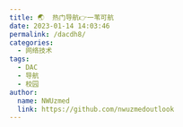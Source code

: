 ```yaml
---
title: 🌏  热门导航👉一苇可航
date: 2023-01-14 14:03:46
permalink: /dacdh8/
categories: 
  - 网络技术
tags: 
  - DAC
  - 导航
  - 校园
author: 
  name: NWUzmed
  link: https://github.com/nwuzmedoutlook
---
```


<ClientOnly>
  <Card :cardData="cardData0" :cardListSize=4 carTitlColor="#000" carHoverColor="#000" />
</ClientOnly>

<script>
export default {
  data() {
    return {
      cardData0: [
{id: "0", cardSrc: "http://www.0430.com/", cardImgSrc: "https://api.xinac.net/icon/?url=http://www.0430.com/", cardName: "0430网站库", cardContent: "二十四小时在线的免费顶级国内国外网站目录",},
{cardSrc: "http://www.ziyuangou.com/", cardImgSrc: "https://api.xinac.net/icon/?url=http://www.ziyuangou.com/", cardName: "资源狗", cardContent: "资源网站大全_资源网址导航",},
{cardSrc: "https://www.daohangtx.com/", cardImgSrc: "https://api.xinac.net/icon/?url=https://www.daohangtx.com/", cardName: "技术导航", cardContent: "学习技术 从这里开始",},
{cardSrc: "https://nav.guidebook.top/", cardImgSrc: "https://api.xinac.net/icon/?url=https://nav.guidebook.top/", cardName: "Guidebook", cardContent: "让工作学习生活更高效！",},
{cardSrc: "https://www.ligongku.com/", cardImgSrc: "https://api.xinac.net/icon/?url=https://www.ligongku.com/", cardName: "理工酷", cardContent: "工程师的新技术社区",},
{cardSrc: "http://www.meddir.cn/", cardImgSrc: "https://api.xinac.net/icon/?url=http://www.meddir.cn/", cardName: "医学导航", cardContent: "最全最专业的医学网址导航网站",},
{cardSrc: "https://www.woniuqb.com/", cardImgSrc: "https://api.xinac.net/icon/?url=https://www.woniuqb.com/", cardName: "蜗牛导航", cardContent: "科研-生活导航网站",},
{cardSrc: "https://stuch.cn/inav", cardImgSrc: "https://api.xinac.net/icon/?url=https://stuch.cn/inav", cardName: "学研谷", cardContent: "自定义科研学术工具、网址导航",},
{cardSrc: "https://ujuji.com/", cardImgSrc: "https://api.xinac.net/icon/?url=https://ujuji.com/", cardName: "优聚集", cardContent: "既行好事，也问前程",},
{cardSrc: "https://www.8kmm.com/", cardImgSrc: "https://api.xinac.net/icon/?url=https://www.8kmm.com/", cardName: "八千导航", cardContent: "技术导航、专业导航！",},
{cardSrc: "https://xydh.fun/", cardImgSrc: "https://api.xinac.net/icon/?url=https://xydh.fun/", cardName: "炫猿", cardContent: "精美的导航网站",},
{cardSrc: "https://kim.plopco.com/", cardImgSrc: "https://api.xinac.net/icon/?url=https://kim.plopco.com/", cardName: "KIM主页", cardContent: "主页从未如此惊艳",},
{cardSrc: "https://www.91sotu.com/", cardImgSrc: "https://api.xinac.net/icon/?url=https://www.91sotu.com/", cardName: "搜图导航", cardContent: "一款强大且智能的设计师导航",},
{cardSrc: "https://dh.woshipm.com/", cardImgSrc: "https://api.xinac.net/icon/?url=https://dh.woshipm.com/", cardName: "阿猫阿狗导航", cardContent: "产品经理导航|运营导航|设计师导航",},
{cardSrc: "https://lss.vip/", cardImgSrc: "https://api.xinac.net/icon/?url=https://lss.vip/", cardName: "懒松鼠", cardContent: "办公资源导航",},
{cardSrc: "https://qinggongju.com/", cardImgSrc: "https://api.xinac.net/icon/?url=https://qinggongju.com/", cardName: "轻工具", cardContent: "一个专注收集分享优质免费资源的导航",},
{cardSrc: "https://887d.com/", cardImgSrc: "https://api.xinac.net/icon/?url=https://887d.com/", cardName: "887D全球网址导航", cardContent: "致力于挖掘用户需要的网站。",},
{cardSrc: "https://ahanliterature.ml/", cardImgSrc: "https://api.xinac.net/icon/?url=https://ahanliterature.ml/", cardName: "阿翰导航", cardContent: "Ahan Resource Navigation | resourceguide",},
{cardSrc: "https://bkzld.com/", cardImgSrc: "https://api.xinac.net/icon/?url=https://bkzld.com/", cardName: "博客自留地", cardContent: "任性的博客导航自留地",},
{cardSrc: "https://www.giffox.com/", cardImgSrc: "https://api.xinac.net/icon/?url=https://www.giffox.com/", cardName: "老司机导航", cardContent: "来不及了！",},
{cardSrc: "https://hao.uisdc.com/", cardImgSrc: "https://api.xinac.net/icon/?url=https://hao.uisdc.com/", cardName: "优设导航", cardContent: "学设计从这里开始！",},
{cardSrc: "http://www.deskos.cn/", cardImgSrc: "https://api.xinac.net/icon/?url=http://www.deskos.cn/", cardName: "威客导航", cardContent: "威客大全-网赚兼职任务接单网站大全",},
{cardSrc: "https://adzhp.cn/", cardImgSrc: "https://api.xinac.net/icon/?url=https://adzhp.cn/", cardName: "爱达杂货铺", cardContent: "收集那些有用的东西|爱达导航",},
{cardSrc: "http://www.hepou.com/", cardImgSrc: "https://api.xinac.net/icon/?url=http://www.hepou.com/", cardName: "禾坡网", cardContent: "精选运营工具网址导航大全，做运营从这里开始！",},
{cardSrc: "https://rework.tools/", cardImgSrc: "https://api.xinac.net/icon/?url=https://rework.tools/", cardName: "REWORK导航", cardContent: "效率工具导航",},
{cardSrc: "http://123.meibp.com/", cardImgSrc: "https://api.xinac.net/icon/?url=http://123.meibp.com/", cardName: "媒帮派", cardContent: "优秀新媒体导航",},
{cardSrc: "https://www.ideacool.cn/", cardImgSrc: "https://api.xinac.net/icon/?url=https://www.ideacool.cn/", cardName: "创意酷", cardContent: "设计师网址导航",},
{cardSrc: "http://www.xiaodi8.com/hack/", cardImgSrc: "https://api.xinac.net/icon/?url=http://www.xiaodi8.com/hack/", cardName: "Xss AV网址导航", cardContent: "Hacked AV网址导航",},
{cardSrc: "http://n.lackk.com/", cardImgSrc: "https://api.xinac.net/icon/?url=http://n.lackk.com/", cardName: "兰客书签", cardContent: "收藏管理你喜爱的网站",},
{cardSrc: "http://ilxdh.com/", cardImgSrc: "https://api.xinac.net/icon/?url=http://ilxdh.com/", cardName: "龙轩导航", cardContent: "做个有用的导航",},
{cardSrc: "https://www.fcdh.net/", cardImgSrc: "https://api.xinac.net/icon/?url=https://www.fcdh.net/", cardName: "非常导航", cardContent: "非常绿色安全的上网导航",},
{cardSrc: "http://www.webra.top/", cardImgSrc: "https://api.xinac.net/icon/?url=http://www.webra.top/", cardName: "迷路导航", cardContent: "WebRA - MILU",},
{cardSrc: "https://ailongmiao.com/", cardImgSrc: "https://api.xinac.net/icon/?url=https://ailongmiao.com/", cardName: "龙喵网", cardContent: "有态度的网址导航",},
{cardSrc: "http://lackar.com/aa/", cardImgSrc: "https://api.xinac.net/icon/?url=http://lackar.com/aa/", cardName: "AA导航", cardContent: "AnywhereAnything",},
{cardSrc: "http://www.xiaolvji.com/", cardImgSrc: "https://api.xinac.net/icon/?url=http://www.xiaolvji.com/", cardName: "效率集", cardContent: "自定义网址导航,多重搜索",},
{cardSrc: "http://www.pickfree.cn/", cardImgSrc: "https://api.xinac.net/icon/?url=http://www.pickfree.cn/", cardName: "PICKFREE", cardContent: "免费资源导航|免版权图片|免费商用字体|免费音频、视频等设计素材下载",},
{cardSrc: "https://nav.ujuji.com/", cardImgSrc: "https://api.xinac.net/icon/?url=https://nav.ujuji.com/", cardName: "优聚集公开导航", cardContent: "无道个人的网络书签备份",},
{cardSrc: "https://www.ihutui.com/", cardImgSrc: "https://api.xinac.net/icon/?url=https://www.ihutui.com/", cardName: "好资源导航", cardContent: "最好的资源导航网",},
{cardSrc: "https://nav.sbkko.com/", cardImgSrc: "https://api.xinac.net/icon/?url=https://nav.sbkko.com/", cardName: "SBKKO导航", cardContent: "轻松浏览，便捷上网，效率生活从这里开始！",},
{cardSrc: "https://nav.hzwdd.cn/", cardImgSrc: "https://api.xinac.net/icon/?url=https://nav.hzwdd.cn/", cardName: "西瓜导航", cardContent: "收藏你喜欢的网站！",},
{cardSrc: "https://hao.xueui.cn/", cardImgSrc: "https://api.xinac.net/icon/?url=https://hao.xueui.cn/", cardName: "学UI网", cardContent: "UI设计师导航网，最专业的UI设计网站",},
{cardSrc: "http://www.289w.com/", cardImgSrc: "https://api.xinac.net/icon/?url=http://www.289w.com/", cardName: "289W导航", cardContent: "设计师网址导航",},
{cardSrc: "https://www.smoxo.cn/", cardImgSrc: "https://api.xinac.net/icon/?url=https://www.smoxo.cn/", cardName: "神马导航网", cardContent: "网址导航,QQ技术导航,中文上网导航",},
{cardSrc: "https://www.xiacoo.com/", cardImgSrc: "https://api.xinac.net/icon/?url=https://www.xiacoo.com/", cardName: "虾库网", cardContent: "有资源的网址导航",},
{cardSrc: "https://ppask.cn/", cardImgSrc: "https://api.xinac.net/icon/?url=https://ppask.cn/", cardName: "PP网址导航", cardContent: "设计师网址导航",},
{cardSrc: "http://www.xinshe666.com/", cardImgSrc: "https://api.xinac.net/icon/?url=http://www.xinshe666.com/", cardName: "新设主页", cardContent: "做个有用的设计主页！",},
{cardSrc: "https://hao.5iux.cn/", cardImgSrc: "https://api.xinac.net/icon/?url=https://hao.5iux.cn/", cardName: "5IUX设计师导航", cardContent: "设计综合导航",},
{cardSrc: "http://wz.cndesign.com/", cardImgSrc: "https://api.xinac.net/icon/?url=http://wz.cndesign.com/", cardName: "CND设计网址导航", cardContent: "优秀设计网站排名大全",},
{cardSrc: "https://bannerdesign.cn/?page_id=18", cardImgSrc: "https://api.xinac.net/icon/?url=https://bannerdesign.cn/?page_id=18", cardName: "Banner设计欣赏网站", cardContent: "设计师网址导航",},
{cardSrc: "https://www.niudana.com/", cardImgSrc: "https://api.xinac.net/icon/?url=https://www.niudana.com/", cardName: "牛大拿设计师导航", cardContent: "检索国内外与设计相关的网站、软件、工具以及最新设计趋势等内容",},
{cardSrc: "http://www.yunyingxuetang.com/daohang.html", cardImgSrc: "https://api.xinac.net/icon/?url=http://www.yunyingxuetang.com/daohang.html", cardName: "新媒体运营网址导航", cardContent: "互联网运营人员都在用的工具网址导航！",},
{cardSrc: "https://hao.xueui.cn/", cardImgSrc: "https://api.xinac.net/icon/?url=https://hao.xueui.cn/", cardName: "UI设计导航", cardContent: "最专业的UI设计网站",},
{cardSrc: "http://moe321.com/", cardImgSrc: "https://api.xinac.net/icon/?url=http://moe321.com/", cardName: "萌站·次元导航", cardContent: "ACG第一站，二次元导航之门，收藏我的二次元(づ￣ 3￣)づ",},
{cardSrc: "https://www.moe123.net/", cardImgSrc: "https://api.xinac.net/icon/?url=https://www.moe123.net/", cardName: "萌导航", cardContent: "你的二次元导航姬！",},
{cardSrc: "http://www.silisili.cc/", cardImgSrc: "https://api.xinac.net/icon/?url=http://www.silisili.cc/", cardName: "嘶哩嘶哩-萌导航", cardContent: "您的私人二次元导航姬",},
{cardSrc: "http://guozhivip.com/", cardImgSrc: "https://api.xinac.net/icon/?url=http://guozhivip.com/", cardName: "果汁导航", cardContent: "上网从这里开始！",},
{cardSrc: "http://www.dxs001.com/", cardImgSrc: "https://api.xinac.net/icon/?url=http://www.dxs001.com/", cardName: "大学生第一导航", cardContent: "打造大学生最喜爱的网址导航",},
{cardSrc: "https://vip.jokerps.com/sites", cardImgSrc: "https://api.xinac.net/icon/?url=https://vip.jokerps.com/sites", cardName: "鹏少资源网", cardContent: "以最快的速度获取想要的资源",},
{cardSrc: "https://www.v2fy.com/", cardImgSrc: "https://api.xinac.net/icon/?url=https://www.v2fy.com/", cardName: "猫爪导航🐱", cardContent: "发掘稀缺资源",},
{cardSrc: "https://qssily.com/", cardImgSrc: "https://api.xinac.net/icon/?url=https://qssily.com/", cardName: "趣导航", cardContent: "有深度的网址导航",},
{cardSrc: "http://code.giffox.com/", cardImgSrc: "https://api.xinac.net/icon/?url=http://code.giffox.com/", cardName: "程序员导航", cardContent: "代码如诗！",},
{cardSrc: "https://www.jikedaohang.com/", cardImgSrc: "https://api.xinac.net/icon/?url=https://www.jikedaohang.com/", cardName: "极客导航", cardContent: "简洁的导航网站",},
{cardSrc: "https://sonic.volf.club/", cardImgSrc: "https://api.xinac.net/icon/?url=https://sonic.volf.club/", cardName: "音速装机", cardContent: "群狼动力",},
{cardSrc: "http://www.ziyuandi.cn/", cardImgSrc: "https://api.xinac.net/icon/?url=http://www.ziyuandi.cn/", cardName: "资源帝", cardContent: "书籍 购物 排行 音乐 导航 壁纸 搜索 电影",},
{cardSrc: "https://www.bidianer.com/", cardImgSrc: "https://api.xinac.net/icon/?url=https://www.bidianer.com/", cardName: "笔点", cardContent: "用心做最简洁的网址导航",},
{cardSrc: "https://www.kaolamedia.com/", cardImgSrc: "https://api.xinac.net/icon/?url=https://www.kaolamedia.com/", cardName: "考拉新媒体导航", cardContent: "新媒体人的专属门户网站",},
{cardSrc: "https://geekdocs.cn/", cardImgSrc: "https://api.xinac.net/icon/?url=https://geekdocs.cn/", cardName: "极客导航", cardContent: "国内最专业的开发者网址导航",},
{cardSrc: "https://wht.im/", cardImgSrc: "https://api.xinac.net/icon/?url=https://wht.im/", cardName: "万花筒", cardContent: "一万个人眼里有一万个世界",},
{cardSrc: "https://www.webjike.com/", cardImgSrc: "https://api.xinac.net/icon/?url=https://www.webjike.com/", cardName: "小呆导航", cardContent: "可自定义的简洁网址导航",},
{cardSrc: "https://www.ziyuanm.com/", cardImgSrc: "https://api.xinac.net/icon/?url=https://www.ziyuanm.com/", cardName: "资源猫", cardContent: "一个优秀的网址导航！",},
{cardSrc: "https://www.hackjie.com/", cardImgSrc: "https://api.xinac.net/icon/?url=https://www.hackjie.com/", cardName: "Hack街-黑客街", cardContent: "黑客技术入门-黑客零基础入门导航-网络安全爱好者的安全导航 | 黑客",},
{cardSrc: "http://www.1p3.cc/", cardImgSrc: "https://api.xinac.net/icon/?url=http://www.1p3.cc/", cardName: "1p3专业的网址仓库", cardContent: "集合全部免费的电影、美剧、泰剧韩剧、直播各类网址。",},
{cardSrc: "https://www.12k.net/", cardImgSrc: "https://api.xinac.net/icon/?url=https://www.12k.net/", cardName: "12K导航网", cardContent: "致力于成为最有价值的导航网站！",},
{cardSrc: "https://www.fulis.net/", cardImgSrc: "https://api.xinac.net/icon/?url=https://www.fulis.net/", cardName: "福利社", cardContent: "有福利资源的网址导航",},
{cardSrc: "https://www.pi001.com/", cardImgSrc: "https://api.xinac.net/icon/?url=https://www.pi001.com/", cardName: "派导航", cardContent: "PI001纯文字动漫网址发布页专用导航",},
{cardSrc: "https://www.24kdh.com/", cardImgSrc: "https://api.xinac.net/icon/?url=https://www.24kdh.com/", cardName: "24k导航", cardContent: "专注全网优质网址、优质资源分享。",},
{cardSrc: "https://www.hifast.cn/", cardImgSrc: "https://api.xinac.net/icon/?url=https://www.hifast.cn/", cardName: "快导航网", cardContent: "站在前方,为你导航",},
{cardSrc: "http://so.byr.wiki/", cardImgSrc: "https://api.xinac.net/icon/?url=http://so.byr.wiki/", cardName: "Byr.wiki·北邮人导航", cardContent: "一个框 全能搜",},
{cardSrc: "https://www.xiacoo.com/", cardImgSrc: "https://api.xinac.net/icon/?url=https://www.xiacoo.com/", cardName: "虾库网", cardContent: "有资源的网址导航",},
{cardSrc: "https://www.wzdq.com/", cardImgSrc: "https://api.xinac.net/icon/?url=https://www.wzdq.com/", cardName: "网址大全", cardContent: "分类目录免费网站收录,微信公众号小程序大全",},
{cardSrc: "https://www.bookmarkearth.com/", cardImgSrc: "https://api.xinac.net/icon/?url=https://www.bookmarkearth.com/", cardName: "书签地球", cardContent: "中国首家浏览器书签共享平台",},
{cardSrc: "https://www.sq1k.cc/", cardImgSrc: "https://api.xinac.net/icon/?url=https://www.sq1k.cc/", cardName: "搜奇1库(sq1k)", cardContent: "专业的网址仓库，集合全部免费的电影、美剧、泰剧韩剧、小说、漫画、直播、新闻、社区各类网址。",},
{cardSrc: "https://www.smallbear.me/", cardImgSrc: "https://api.xinac.net/icon/?url=https://www.smallbear.me/", cardName: "小熊时光机", cardContent: "你的网站奇趣之旅",},
{cardSrc: "https://www.magicplayer.net.cn/", cardImgSrc: "https://api.xinac.net/icon/?url=https://www.magicplayer.net.cn/", cardName: "老司机导航", cardContent: "懂你的年轻人导航",},
{cardSrc: "http://www.xsldh6.com/", cardImgSrc: "https://api.xinac.net/icon/?url=http://www.xsldh6.com/", cardName: "小森林导航", cardContent: "柳暗花明又一村",},
{cardSrc: "http://hao.199it.com/", cardImgSrc: "https://api.xinac.net/icon/?url=http://hao.199it.com/", cardName: "大数据导航", cardContent: "199IT大数据工具导航",},
{cardSrc: "https://www.bookstack.cn/", cardImgSrc: "https://api.xinac.net/icon/?url=https://www.bookstack.cn/", cardName: "书栈网", cardContent: "程序员IT互联网开源编程书籍免费阅读与下载，取之于猿用之于猿！",},
{cardSrc: "http://www.alloyteam.com/nav/", cardImgSrc: "https://api.xinac.net/icon/?url=http://www.alloyteam.com/nav/", cardName: "Web前端导航", cardContent: "成为地球卓越的Web团队",},
{cardSrc: "http://nav.templatesy.com/", cardImgSrc: "https://api.xinac.net/icon/?url=http://nav.templatesy.com/", cardName: "WEB前端 · 网址导航", cardContent: "Resources summary, web site navigation.",},
{cardSrc: "http://hao.iamue.com/", cardImgSrc: "https://api.xinac.net/icon/?url=http://hao.iamue.com/", cardName: "UED网站导航", cardContent: "交互学堂 专注分享专业知识",},
{cardSrc: "http://googlevip8.com/webstack/", cardImgSrc: "https://api.xinac.net/icon/?url=http://googlevip8.com/webstack/", cardName: "阿里渣渣网址导航", cardContent: "阿里渣渣java网址导航",},
{cardSrc: "https://www.block123.com/zh-hans/", cardImgSrc: "https://api.xinac.net/icon/?url=https://www.block123.com/zh-hans/", cardName: "区块链导航 Block123", cardContent: "区块链项目、区块链公司大全",},
{cardSrc: "http://www.gitnavi.com/", cardImgSrc: "https://api.xinac.net/icon/?url=http://www.gitnavi.com/", cardName: "GitNavi", cardContent: "你的专属生活网址导航 - Sharing All The World",},
{cardSrc: "http://www.36start.com/", cardImgSrc: "https://api.xinac.net/icon/?url=http://www.36start.com/", cardName: "36Start", cardContent: "世界上最纯粹的导航网",},
{cardSrc: "http://www.yinlula.com/wangzhan/info", cardImgSrc: "https://api.xinac.net/icon/?url=http://www.yinlula.com/wangzhan/info", cardName: "引路啦", cardContent: "网站分类导航",},
{cardSrc: "http://wfagly.ys168.com/", cardImgSrc: "https://api.xinac.net/icon/?url=http://wfagly.ys168.com/", cardName: "科技贼船的杂货铺", cardContent: "你优质上网的指导书~",},
{cardSrc: "https://www.anyknew.com/#/", cardImgSrc: "https://api.xinac.net/icon/?url=https://www.anyknew.com/#/", cardName: "AnyKnew", cardContent: "效率资讯 - 高效读新闻, 5分钟遍历全网热点",},
{cardSrc: "https://shouku123.com/", cardImgSrc: "https://api.xinac.net/icon/?url=https://shouku123.com/", cardName: "收库123", cardContent: "个性化可定制网址导航",},
{cardSrc: "http://www.dajiadaohang.com/", cardImgSrc: "https://api.xinac.net/icon/?url=http://www.dajiadaohang.com/", cardName: "打假导航", cardContent: "为打假而生",},
{cardSrc: "http://www.world68.com/", cardImgSrc: "https://api.xinac.net/icon/?url=http://www.world68.com/", cardName: "国外网站大全", cardContent: "世界各国网址大全,世界的,你我的!",},
{cardSrc: "https://daohangwan.com/", cardImgSrc: "https://api.xinac.net/icon/?url=https://daohangwan.com/", cardName: "达牛科技", cardContent: "导航湾-创造和分享导航",},
{cardSrc: "http://gmengshuai.ys168.com/", cardImgSrc: "https://api.xinac.net/icon/?url=http://gmengshuai.ys168.com/", cardName: "小帅同学的储物间", cardContent: "帮助别人，成就自己。",},
{cardSrc: "http://huxiaogou.ys168.com/", cardImgSrc: "https://api.xinac.net/icon/?url=http://huxiaogou.ys168.com/", cardName: "狐小狗资源库", cardContent: "狐小狗资源库",},
{cardSrc: "https://fuliba123.net/", cardImgSrc: "https://api.xinac.net/icon/?url=https://fuliba123.net/", cardName: "福利吧导航", cardContent: "福利世界一触即达",},
{cardSrc: "https://iwoci.com/", cardImgSrc: "https://api.xinac.net/icon/?url=https://iwoci.com/", cardName: "沃茨导航网", cardContent: "找资源必备导航",},
{cardSrc: "https://www.ridp.cn/", cardImgSrc: "https://api.xinac.net/icon/?url=https://www.ridp.cn/", cardName: "染逸技术导航", cardContent: "自动秒收录",},
{cardSrc: "https://cyhe.org/plugin.php?id=gstudio_sitenav_bak:index", cardImgSrc: "https://api.xinac.net/icon/?url=https://cyhe.org/plugin.php?id=gstudio_sitenav_bak:index", cardName: "兔月导航", cardContent: "Rabbit month",},
{cardSrc: "https://shimo.im/sheets/VkPDrx6qhCwxDWDh/Lh2nj", cardImgSrc: "https://api.xinac.net/icon/?url=https://shimo.im/sheets/VkPDrx6qhCwxDWDh/Lh2nj", cardName: "网站合集", cardContent: "不知道谁收集的",},
{cardSrc: "https://www.zhansousou.com/", cardImgSrc: "https://api.xinac.net/icon/?url=https://www.zhansousou.com/", cardName: "站搜搜导航", cardContent: "寻找,收藏,分享网站",},
{cardSrc: "https://d.xlznz.com/", cardImgSrc: "https://api.xinac.net/icon/?url=https://d.xlznz.com/", cardName: "效率指南针", cardContent: "为提高效率而诞生的工具！",},
{cardSrc: "https://www.souqidaohang.com/", cardImgSrc: "https://api.xinac.net/icon/?url=https://www.souqidaohang.com/", cardName: "搜奇导航", cardContent: "一个有内容的导航网站",},
{cardSrc: "http://www.9eip.com/", cardImgSrc: "https://api.xinac.net/icon/?url=http://www.9eip.com/", cardName: "第九平台", cardContent: "网址导航_资源大全",},
{cardSrc: "https://aur.one/", cardImgSrc: "https://api.xinac.net/icon/?url=https://aur.one/", cardName: "一个开始", cardContent: "有个性的导航网站",},
{cardSrc: "https://www.addog.vip/", cardImgSrc: "https://api.xinac.net/icon/?url=https://www.addog.vip/", cardName: "addog", cardContent: "广告人的网址导航 | 品牌/策划/营销/创意/文案",},
{cardSrc: "http://chuangzaoshi.com/index", cardImgSrc: "https://api.xinac.net/icon/?url=http://chuangzaoshi.com/index", cardName: "创造狮", cardContent: "创意工作者导航",},
{cardSrc: "https://www.seeseed.com/", cardImgSrc: "https://api.xinac.net/icon/?url=https://www.seeseed.com/", cardName: "Seeseed", cardContent: "无穷尽设计可能",},
{cardSrc: "https://imszz.com/navi/", cardImgSrc: "https://api.xinac.net/icon/?url=https://imszz.com/navi/", cardName: "工具盒", cardContent: "hermoso的导航",},
{cardSrc: "https://www.ovdh.cn/", cardImgSrc: "https://api.xinac.net/icon/?url=https://www.ovdh.cn/", cardName: "欧维导航网", cardContent: "实用简洁的站点导航网",},
{cardSrc: "http://gesdh.cn/", cardImgSrc: "https://api.xinac.net/icon/?url=http://gesdh.cn/", cardName: "格姗导航", cardContent: "简洁又好用的导航网站",},
{cardSrc: "https://www.moulem.com/", cardImgSrc: "https://api.xinac.net/icon/?url=https://www.moulem.com/", cardName: "某柠檬", cardContent: "柠檬味的导航",},
{cardSrc: "http://moyu.xxmd.com/", cardImgSrc: "https://api.xinac.net/icon/?url=http://moyu.xxmd.com/", cardName: "沉迷摸鱼", cardContent: "摸鱼一时爽，一直摸鱼一直爽。沉迷摸鱼无法自拔。",},
{cardSrc: "https://www.dujin.org/navs", cardImgSrc: "https://api.xinac.net/icon/?url=https://www.dujin.org/navs", cardName: "缙哥哥导航", cardContent: "缙哥哥常用网站，给你推荐我最喜欢的，用不用由你！",},
{cardSrc: "https://nav.lixinbk.cn/", cardImgSrc: "https://api.xinac.net/icon/?url=https://nav.lixinbk.cn/", cardName: "i导航", cardContent: "干净清爽的上网主页",},
{cardSrc: "http://www.nvhacker.com/", cardImgSrc: "https://api.xinac.net/icon/?url=http://www.nvhacker.com/", cardName: "女黑客导航", cardContent: "提供黑客入门的安全站点收集共享平台！",},
{cardSrc: "https://tophub.today/", cardImgSrc: "https://api.xinac.net/icon/?url=https://tophub.today/", cardName: "今日热榜", cardContent: "每日早晚报 ‧ 订阅动态聚合 ‧ 榜中榜 ‧ 话题聚合 ‧ 热点日历 ‧ 刷屏热词 ‧ 追踪器 ‧ 同步收藏夹 ‧ 更多榜单",},
{cardSrc: "https://www.wc235.com/", cardImgSrc: "https://api.xinac.net/icon/?url=https://www.wc235.com/", cardName: "王朝235网址导航", cardContent: "免费收录各类优秀中外网站，提供网站目录检索，关键字搜索，网址搜索一站式网站目录上网导航，免费提交网站即可快速提升网站流量。",},
{cardSrc: "https://www.bgrdh.com/", cardImgSrc: "https://api.xinac.net/icon/?url=https://www.bgrdh.com/", cardName: "办公人导航", cardContent: "实用的办公软件及网址导航网站！",},
{cardSrc: "http://www.948v.com/", cardImgSrc: "https://api.xinac.net/icon/?url=http://www.948v.com/", cardName: "国外网站大全", cardContent: "欧美网址 世界旅游景点排行",},
{cardSrc: "https://siguso.com/", cardImgSrc: "https://api.xinac.net/icon/?url=https://siguso.com/", cardName: "思谷搜", cardContent: "一站式聚合搜索神器，浏览器主页",},
{cardSrc: "https://www.9ghao.com/", cardImgSrc: "https://api.xinac.net/icon/?url=https://www.9ghao.com/", cardName: "9G导航", cardContent: "收集国内外最实用最全的网址导航",},
{cardSrc: "https://www.domilin.com/", cardImgSrc: "https://api.xinac.net/icon/?url=https://www.domilin.com/", cardName: "DOMILIN", cardContent: "哆咪书签",},
{cardSrc: "http://www.coderutil.com/", cardImgSrc: "https://api.xinac.net/icon/?url=http://www.coderutil.com/", cardName: "程序员工具导航", cardContent: "专注于程序员编程学习提效",},
{cardSrc: "https://www.125la.com/", cardImgSrc: "https://api.xinac.net/icon/?url=https://www.125la.com/", cardName: "125啦读书导航", cardContent: "阅读是一种生活方式",},
{cardSrc: "https://www.9eip.com/", cardImgSrc: "https://api.xinac.net/icon/?url=https://www.9eip.com/", cardName: "完美网址导航", cardContent: "好看实用的上网主页",},
{cardSrc: "https://www.acgbus.com/", cardImgSrc: "https://api.xinac.net/icon/?url=https://www.acgbus.com/", cardName: "ACG巴士", cardContent: "二次元导航|绅士导航|漫画导航|动漫导航 - 老司机快上车！",},
{cardSrc: "https://www.acgkingdom.com/", cardImgSrc: "https://api.xinac.net/icon/?url=https://www.acgkingdom.com/", cardName: "ACG王国导航站", cardContent: "里番导航|动漫导航|绅士导航",},
{cardSrc: "https://hou.qialu999.com/", cardImgSrc: "https://api.xinac.net/icon/?url=https://hou.qialu999.com/", cardName: "恰鹿后花园", cardContent: "恰鹿导航后花园分享一切",},
{cardSrc: "https://axutongxue.com/", cardImgSrc: "https://api.xinac.net/icon/?url=https://axutongxue.com/", cardName: "阿虚同学的储物间", cardContent: "阿虚同学的储物间",},
{cardSrc: "https://geek-assistant.com/#/login", cardImgSrc: "https://api.xinac.net/icon/?url=https://geek-assistant.com/#/login", cardName: "即刻", cardContent: "用于自建导航网址的小助手",},
{cardSrc: "https://www.daren818.com/", cardImgSrc: "https://api.xinac.net/icon/?url=https://www.daren818.com/", cardName: "达人导航", cardContent: "收录各类网络达人",},
{cardSrc: "https://3kla.cn/index.html", cardImgSrc: "https://api.xinac.net/icon/?url=https://3kla.cn/index.html", cardName: "3克拉的Anran", cardContent: "小白导航、极客导航",},
{cardSrc: "https://www.guojidao.cn/", cardImgSrc: "https://api.xinac.net/icon/?url=https://www.guojidao.cn/", cardName: "国际岛技术导航", cardContent: "精选全网最优质的网络技术平台",},
{cardSrc: "https://www.goto-mars.com/", cardImgSrc: "https://api.xinac.net/icon/?url=https://www.goto-mars.com/", cardName: "火星", cardContent: "银河系漫游指南",},
{cardSrc: "https://www.nofox.com/", cardImgSrc: "https://api.xinac.net/icon/?url=https://www.nofox.com/", cardName: "NoFox", cardContent: "网址收藏 网页收藏",},
{cardSrc: "http://91bh.cn/lxw/#", cardImgSrc: "https://api.xinac.net/icon/?url=http://91bh.cn/lxw/#", cardName: "蔷薇书签", cardContent: "Powered by 蔷薇简约导航",},
{cardSrc: "http://91bh.cn/lxw2kt/", cardImgSrc: "https://api.xinac.net/icon/?url=http://91bh.cn/lxw2kt/", cardName: "蔷薇小平台", cardContent: "蔷薇小平台*版权所有",},
{cardSrc: "https://xiadj.cf/", cardImgSrc: "https://api.xinac.net/icon/?url=https://xiadj.cf/", cardName: "夏dj导航", cardContent: "设计导航网_视传分类目录_收录精选的导航网站",},
{cardSrc: "https://www.sldh123.com/", cardImgSrc: "https://api.xinac.net/icon/?url=https://www.sldh123.com/", cardName: "搜罗导航", cardContent: "公众号搜罗软件，官方搜罗导航软件网站",},
{cardSrc: "http://www.xooov.com/", cardImgSrc: "https://api.xinac.net/icon/?url=http://www.xooov.com/", cardName: "三圈导航", cardContent: "最专业的导航",},
{cardSrc: "https://www.shishangjf.cn/", cardImgSrc: "https://api.xinac.net/icon/?url=https://www.shishangjf.cn/", cardName: "老李技术导航", cardContent: "学习技术 从这里开始",},
{cardSrc: "https://www.yyyydh.com/", cardImgSrc: "https://api.xinac.net/icon/?url=https://www.yyyydh.com/", cardName: "友友悠游", cardContent: "搜索-软件-博客-导航",},
{cardSrc: "https://91crms.com/", cardImgSrc: "https://api.xinac.net/icon/?url=https://91crms.com/", cardName: "李先生的宝藏世界", cardContent: "李先生的宝藏世界",},
{cardSrc: "https://lss.vip/", cardImgSrc: "https://api.xinac.net/icon/?url=https://lss.vip/", cardName: "李叔叔", cardContent: "办公网址资源导航",},
{cardSrc: "https://xueqiu.com/dh", cardImgSrc: "https://api.xinac.net/icon/?url=https://xueqiu.com/dh", cardName: "雪球", cardContent: "财经网址导航",},
{cardSrc: "https://www.code-nav.cn/", cardImgSrc: "https://api.xinac.net/icon/?url=https://www.code-nav.cn/", cardName: "编程导航", cardContent: "发现优质编程学习资源",},
{cardSrc: "https://www.jufadh.com/", cardImgSrc: "https://api.xinac.net/icon/?url=https://www.jufadh.com/", cardName: "聚法导航", cardContent: "专为法律人定制的工具箱",},
{cardSrc: "http://hao.gsdata.cn/", cardImgSrc: "https://api.xinac.net/icon/?url=http://hao.gsdata.cn/", cardName: "清博指数", cardContent: "舆情网址导航",},
{cardSrc: "http://jemaine.cn/", cardImgSrc: "https://api.xinac.net/icon/?url=http://jemaine.cn/", cardName: "Fin Audit常用网址导航", cardContent: "金融审计常用网址导航",},
{cardSrc: "http://www.nav.52geo.cn/", cardImgSrc: "https://api.xinac.net/icon/?url=http://www.nav.52geo.cn/", cardName: "地理导航", cardContent: "地理上网从这里开始",},
{cardSrc: "http://www.archi123.com/#/", cardImgSrc: "https://api.xinac.net/icon/?url=http://www.archi123.com/#/", cardName: "知筑导航", cardContent: "免费建筑设计资源导航网站",},
{cardSrc: "http://51otech.com/index", cardImgSrc: "https://api.xinac.net/icon/?url=http://51otech.com/index", cardName: "技术元", cardContent: "资源搜索好来源",},
{cardSrc: "https://nav.dmzon.com/", cardImgSrc: "https://api.xinac.net/icon/?url=https://nav.dmzon.com/", cardName: "搜索家", cardContent: "发现更多精彩",},
{cardSrc: "https://youkez.com/", cardImgSrc: "https://api.xinac.net/icon/?url=https://youkez.com/", cardName: "优客站", cardContent: "网站分类目录导航网",},
{cardSrc: "https://creativemass.cn/", cardImgSrc: "https://api.xinac.net/icon/?url=https://creativemass.cn/", cardName: "CreativeMass", cardContent: "创意导航",},
{cardSrc: "https://mzwzdh.com/", cardImgSrc: "https://api.xinac.net/icon/?url=https://mzwzdh.com/", cardName: "木子技术导航", cardContent: "学习网络技术,浏览木子网站导航足够了",},
{cardSrc: "https://nav.lifeve.cn/", cardImgSrc: "https://api.xinac.net/icon/?url=https://nav.lifeve.cn/", cardName: "网址大全", cardContent: "热门网站收录 - 网址分类目录",},
{cardSrc: "https://ydydh.cn/", cardImgSrc: "https://api.xinac.net/icon/?url=https://ydydh.cn/", cardName: "逸度云导航", cardContent: "搜罗优质网站分享高效神器",},
{cardSrc: "https://www.shui5.cn/", cardImgSrc: "https://api.xinac.net/icon/?url=https://www.shui5.cn/", cardName: "税屋", cardContent: "第一时间传递财税政策法规！",},
{cardSrc: "https://note.dingeral.com/#/", cardImgSrc: "https://api.xinac.net/icon/?url=https://note.dingeral.com/#/", cardName: "书签", cardContent: "就是书签",},
{cardSrc: "http://www.yd6.co/", cardImgSrc: "https://api.xinac.net/icon/?url=http://www.yd6.co/", cardName: "源仓库", cardContent: "网址导航",},
{cardSrc: "https://spcqwserdvymm.com.vika.cn/share/shryNwH3HRgvzMTaZVAGx/dsttCDySxp7SqbiSQh/viwptan7PxYzp", cardImgSrc: "https://api.xinac.net/icon/?url=https://spcqwserdvymm.com.vika.cn/share/shryNwH3HRgvzMTaZVAGx/dsttCDySxp7SqbiSQh/viwptan7PxYzp", cardName: "优质导航网站收录", cardContent: "Noise 知识就是力量",},
{cardSrc: "https://geb233.github.io/guide/", cardImgSrc: "https://api.xinac.net/icon/?url=https://geb233.github.io/guide/", cardName: "GEB收藏导航", cardContent: "GEB",},
{cardSrc: "https://gzbin.gitbook.io/map/", cardImgSrc: "https://api.xinac.net/icon/?url=https://gzbin.gitbook.io/map/", cardName: "算法地图", cardContent: "在自己的领域里持续探索，衣带渐宽终不悔，为伊消得人憔悴",},
{cardSrc: "https://www.nonace.com/", cardImgSrc: "https://api.xinac.net/icon/?url=https://www.nonace.com/", cardName: "NonAce", cardContent: "一般人不告诉他",},
{cardSrc: "http://js.mumudaohang.com/", cardImgSrc: "https://api.xinac.net/icon/?url=http://js.mumudaohang.com/", cardName: "新合度", cardContent: "最新资源集合技术导航网",},
{cardSrc: "https://xmaisui.com/", cardImgSrc: "https://api.xinac.net/icon/?url=https://xmaisui.com/", cardName: "小麦穗云书签", cardContent: "网络收藏夹工具个性化书签",},
{cardSrc: "http://tcsn.ysepan.com/", cardImgSrc: "https://api.xinac.net/icon/?url=http://tcsn.ysepan.com/", cardName: "SG拾尚研究室👻", cardContent: "拾尚科技",},
{cardSrc: "https://www.so0so.com/", cardImgSrc: "https://api.xinac.net/icon/?url=https://www.so0so.com/", cardName: "嗖嗖一下", cardContent: "全面,快捷,绿色的网址收藏站",},
{cardSrc: "https://1100dh.com/", cardImgSrc: "https://api.xinac.net/icon/?url=https://1100dh.com/", cardName: "千百导航", cardContent: "收集那些对你有用的东西",},
      ],
    };
  },
};
</script>
